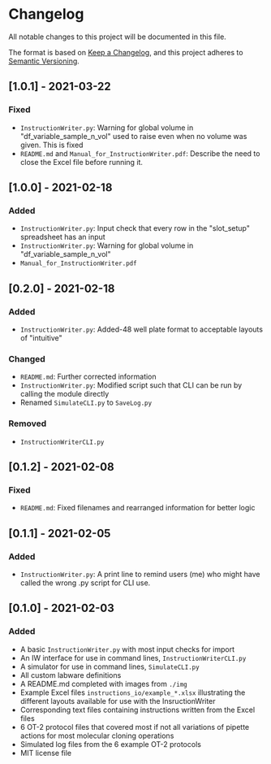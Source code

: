 # Changelog

All notable changes to this project will be documented in this file.

The format is based on [Keep a Changelog](https://keepachangelog.com/en/1.0.0/),
and this project adheres to [Semantic Versioning](https://semver.org/spec/v2.0.0.html).

## [1.0.1] - 2021-03-22
### Fixed
- `InstructionWriter.py`: Warning for global volume in "df_variable_sample_n_vol" used to raise even when no volume was given. This is fixed
- `README.md` and `Manual_for_InstructionWriter.pdf`: Describe the need to close the Excel file before running it.

## [1.0.0] - 2021-02-18
### Added
- `InstructionWriter.py`: Input check that every row in the "slot_setup" spreadsheet has an input
- `InstructionWriter.py`: Warning for global volume in "df_variable_sample_n_vol"
- `Manual_for_InstructionWriter.pdf`

## [0.2.0] - 2021-02-18
### Added
- `InstructionWriter.py`: Added-48 well plate format to acceptable layouts of "intuitive"
### Changed
- `README.md`: Further corrected information
- `InstructionWriter.py`: Modified script such that CLI can be run by calling the module directly
- Renamed `SimulateCLI.py` to `SaveLog.py`
### Removed
- `InstructionWriterCLI.py`

## [0.1.2] - 2021-02-08
### Fixed
- `README.md`: Fixed filenames and rearranged information for better logic

## [0.1.1] - 2021-02-05
### Added
- `InstructionWriter.py`: A print line to remind users (me) who might have called the wrong .py script for CLI use.

## [0.1.0] - 2021-02-03
### Added
- A basic `InstructionWriter.py` with most input checks for import
- An IW interface for use in command lines, `InstructionWriterCLI.py`
- A simulator for use in command lines, `SimulateCLI.py`
- All custom labware definitions
- A README.md completed with images from `./img`
- Example Excel files `instructions_io/example_*.xlsx` illustrating the different layouts available for use with the InsructionWriter
- Corresponding text files containing instructions written from the Excel files
- 6 OT-2 protocol files that covered most if not all variations of pipette actions for most molecular cloning operations
- Simulated log files from the 6 example OT-2 protocols
- MIT license file
